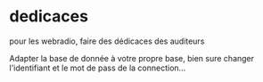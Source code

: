 # dedicaces
pour les webradio, faire des dédicaces des auditeurs

Adapter la base de donnée à votre propre base, bien sure changer l'identifiant et le mot de pass de la connection...
